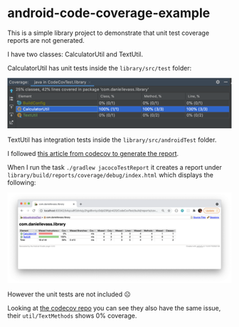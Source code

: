 # android-code-coverage-example

This is a simple library project to demonstrate that unit test coverage reports are not generated.

I have two classes: CalculatorUtil and TextUtil.

CalculatorUtil has unit tests inside the `library/src/test` folder:

![unit test coverage](unit_test_coverage.png)

TextUtil has integration tests inside the `library/src/androidTest` folder.

I followed [this article from codecov to generate the report](https://about.codecov.io/blog/code-coverage-for-android-development-using-kotlin-jacoco-github-actions-and-codecov/).

When I run the task `./gradlew jacocoTestReport` it creates a report under `library/build/reports/coverage/debug/index.html` which displays the following:

![code coverage report](code_coverage_report.png)

However the unit tests are not included ☹️

Looking at [the codecov repo](https://codecov.io/gh/wise4rmgod/CodeCoverage_Example) you can see they also have the same issue, their `util/TextMethods` shows 0% coverage.
